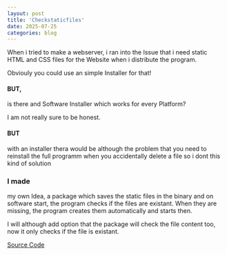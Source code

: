 ```yaml
---
layout: post
title: 'Checkstaticfiles'
date: 2025-07-25
categories: blog
---
```

When i tried to make a webserver, i ran into the Issue that i need
static HTML and CSS files for the Website when i distribute the
program.

Obviouly you could use an simple Installer for that!

#### BUT,
is there and Software Installer which works for every Platform?

I am not really sure to be honest.

#### BUT
with an installer thera would be although the problem that you
need to reinstall the full programm when you accidentally delete a
file so i dont this kind of solution

### I made
my own Idea, a package which saves the static files in the binary
and on software start, the program checks if the files are existant. When
they are missing, the program creates them automatically and starts then.

I will although add option that the package will check the file content too,
now it only checks if the file is existant.

[Source Code](https://github.com/shadowdara/checkstaticfiles)
